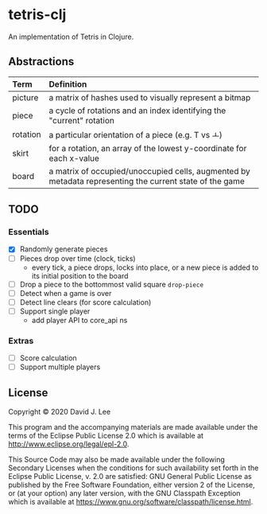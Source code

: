 # tetris-clj

An implementation of Tetris in Clojure.

## Abstractions

| Term | Definition                     
|:-----|:----------
| picture | a matrix of hashes used to visually represent a bitmap
| piece | a cycle of rotations and an index identifying the "current" rotation
| rotation | a particular orientation of a piece (e.g. T vs ㅗ)
| skirt | for a rotation, an array of the lowest y-coordinate for each x-value
| board | a matrix of occupied/unoccupied cells, augmented by metadata representing the current state of the game 


## TODO

### Essentials
- [x] Randomly generate pieces
- [ ] Pieces drop over time (clock, ticks)
  - every tick, a piece drops, locks into place, or a new piece is added to its initial position
    to the board
- [ ] Drop a piece to the bottommost valid square `drop-piece`
- [ ] Detect when a game is over
- [ ] Detect line clears (for score calculation)
- [ ] Support single player
  - add player API to core_api ns

### Extras
- [ ] Score calculation
- [ ] Support multiple players

## License

Copyright © 2020 David J. Lee

This program and the accompanying materials are made available under the
terms of the Eclipse Public License 2.0 which is available at
http://www.eclipse.org/legal/epl-2.0.

This Source Code may also be made available under the following Secondary
Licenses when the conditions for such availability set forth in the Eclipse
Public License, v. 2.0 are satisfied: GNU General Public License as published by
the Free Software Foundation, either version 2 of the License, or (at your
option) any later version, with the GNU Classpath Exception which is available
at https://www.gnu.org/software/classpath/license.html.
